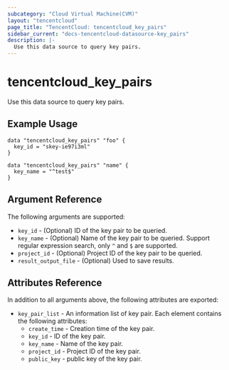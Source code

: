 ```yaml
---
subcategory: "Cloud Virtual Machine(CVM)"
layout: "tencentcloud"
page_title: "TencentCloud: tencentcloud_key_pairs"
sidebar_current: "docs-tencentcloud-datasource-key_pairs"
description: |-
  Use this data source to query key pairs.
---
```


# tencentcloud_key_pairs

Use this data source to query key pairs.

## Example Usage

```hcl
data "tencentcloud_key_pairs" "foo" {
  key_id = "skey-ie97i3ml"
}

data "tencentcloud_key_pairs" "name" {
  key_name = "^test$"
}
```

## Argument Reference

The following arguments are supported:

* `key_id` - (Optional) ID of the key pair to be queried.
* `key_name` - (Optional) Name of the key pair to be queried. Support regular expression search, only `^` and `$` are supported.
* `project_id` - (Optional) Project ID of the key pair to be queried.
* `result_output_file` - (Optional) Used to save results.

## Attributes Reference

In addition to all arguments above, the following attributes are exported:

* `key_pair_list` - An information list of key pair. Each element contains the following attributes:
  * `create_time` - Creation time of the key pair.
  * `key_id` - ID of the key pair.
  * `key_name` - Name of the key pair.
  * `project_id` - Project ID of the key pair.
  * `public_key` - public key of the key pair.


